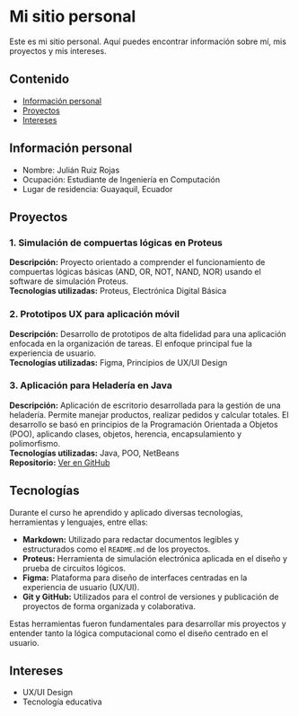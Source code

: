 # Mi sitio personal 
Este es mi sitio personal. Aquí puedes encontrar información sobre mí, mis proyectos y mis intereses.

## Contenido

* [Información personal](#información-personal)
* [Proyectos](#proyectos)
* [Intereses](#intereses)

## Información personal

* Nombre: Julián Ruiz Rojas
* Ocupación: Estudiante de Ingeniería en Computación
* Lugar de residencia: Guayaquil, Ecuador

## Proyectos

### 1. Simulación de compuertas lógicas en Proteus
**Descripción:** Proyecto orientado a comprender el funcionamiento de compuertas lógicas básicas (AND, OR, NOT, NAND, NOR) usando el software de simulación Proteus.  
**Tecnologías utilizadas:** Proteus, Electrónica Digital Básica

### 2. Prototipos UX para aplicación móvil
**Descripción:** Desarrollo de prototipos de alta fidelidad para una aplicación enfocada en la organización de tareas. El enfoque principal fue la experiencia de usuario.  
**Tecnologías utilizadas:** Figma, Principios de UX/UI Design  

### 3. Aplicación para Heladería en Java
**Descripción:** Aplicación de escritorio desarrollada para la gestión de una heladería. Permite manejar productos, realizar pedidos y calcular totales. El desarrollo se basó en principios de la Programación Orientada a Objetos (POO), aplicando clases, objetos, herencia, encapsulamiento y polimorfismo.  
**Tecnologías utilizadas:** Java, POO, NetBeans  
**Repositorio:** [Ver en GitHub](https://github.com/Alvasconv/POO4_1P_G4_VasconezBenitesRuis)

## Tecnologías

Durante el curso he aprendido y aplicado diversas tecnologías, herramientas y lenguajes, entre ellas:

- **Markdown:** Utilizado para redactar documentos legibles y estructurados como el `README.md` de los proyectos.
- **Proteus:** Herramienta de simulación electrónica aplicada en el diseño y prueba de circuitos lógicos.
- **Figma:** Plataforma para diseño de interfaces centradas en la experiencia de usuario (UX/UI).
- **Git y GitHub:** Utilizados para el control de versiones y publicación de proyectos de forma organizada y colaborativa.

Estas herramientas fueron fundamentales para desarrollar mis proyectos y entender tanto la lógica computacional como el diseño centrado en el usuario.


## Intereses

* UX/UI Design
* Tecnología educativa
